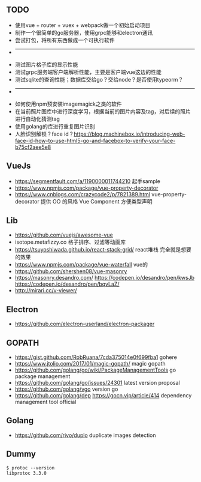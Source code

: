 ## TODO

* 使用vue + router + vuex + webpack做一个初始启动项目
* 制作一个很简单的go服务器，使用grpc能够和electron通讯
* 尝试打包，将所有东西做成一个可执行软件
* ---
* 测试图片格子库的显示性能
* 测试grpc服务端客户端解析性能，主要是客户端vue这边的性能
* 测试sqlite的查询性能；数据库交给go？交给node？是否使用typeorm？
* ---
* 如何使用npm预安装imagemagick之类的软件
* 在当前照片图库中进行深度学习，根据当前的图片内容及tag，对后续的照片进行自动化猜测tag
* 使用golang的库进行重复图片识别
* 人脸识别解锁？face id？https://blog.machinebox.io/introducing-web-face-id-how-to-use-html5-go-and-facebox-to-verify-your-face-b75cf2aee5e8

## VueJs

* https://segmentfault.com/a/1190000011744210 起手sample
* https://www.npmjs.com/package/vue-property-decorator
* https://www.cnblogs.com/crazycode2/p/7821389.html vue-property-decorator 提供 OO 的风格 Vue Component 方便类型声明

## Lib

* https://github.com/vuejs/awesome-vue
* isotope.metafizzy.co 格子排序、过滤等动画库
* https://tsuyoshiwada.github.io/react-stack-grid/ react堆栈 完全就是想要的效果
* https://www.npmjs.com/package/vue-waterfall vue的
* https://github.com/shershen08/vue-masonry
* https://masonry.desandro.com/ https://codepen.io/desandro/pen/kwsJb https://codepen.io/desandro/pen/bqvLaZ/
* http://mirari.cc/v-viewer/

## Electron

* https://github.com/electron-userland/electron-packager

## GOPATH

* https://gist.github.com/RobRuana/7cda375014e0f699fba1 gohere
* https://www.jtolio.com/2017/01/magic-gopath/ magic gopath
* https://github.com/golang/go/wiki/PackageManagementTools go package management
* https://github.com/golang/go/issues/24301 latest version proposal
* https://github.com/golang/vgo version go
* https://github.com/golang/dep https://gocn.vip/article/414 dependency management tool official

## Golang

* https://github.com/rivo/duplo duplicate images detection

## Dummy

```
$ protoc --version
libprotoc 3.3.0
```